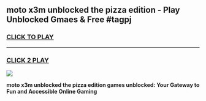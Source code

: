 
## moto x3m unblocked the pizza edition - Play Unblocked Gmaes & Free #tagpj
<h3>
<a href="https://news.freeplayer.one?title=moto_x3m_unblocked_the_pizza_edition&ref=24F">CLICK TO PLAY</a></h3>
<hr>

<h3>
<a href="https://news.freeplayer.one?title=moto_x3m_unblocked_the_pizza_edition&ref=24F">CLICK 2 PLAY</a>
  
</h3>

<a href="https://news.freeplayer.one?title=moto_x3m_unblocked_the_pizza_edition&ref=24F/"><img src="https://clearcache.store/games.png"></a>


**moto x3m unblocked the pizza edition games unblocked: Your Gateway to Fun and Accessible Online Gaming**

